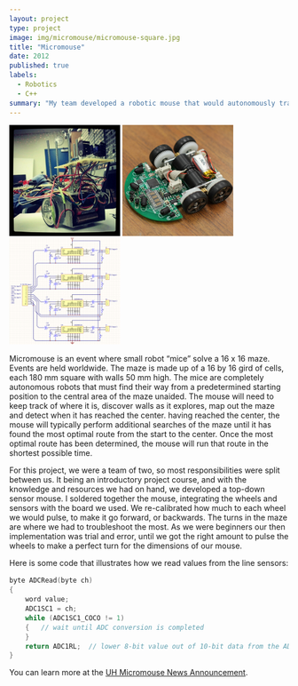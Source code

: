 ```yaml
---
layout: project
type: project
image: img/micromouse/micromouse-square.jpg
title: "Micromouse"
date: 2012
published: true
labels:
  - Robotics
  - C++
summary: "My team developed a robotic mouse that would autonomously traverse a 16x16 maze."
---
```


<div class="text-center p-4">
  <img width="200px" src="../img/micromouse/micromouse-robot.png" class="img-thumbnail" >
  <img width="200px" src="../img/micromouse/micromouse-robot-2.jpg" class="img-thumbnail" >
  <img width="200px" src="../img/micromouse/micromouse-circuit.png" class="img-thumbnail" >
</div>

Micromouse is an event where small robot “mice” solve a 16 x 16 maze.  Events are held worldwide.  The maze is made up of a 16 by 16 gird of cells, each 180 mm square with walls 50 mm high.  The mice are completely autonomous robots that must find their way from a predetermined starting position to the central area of the maze unaided.  The mouse will need to keep track of where it is, discover walls as it explores, map out the maze and detect when it has reached the center.  having reached the center, the mouse will typically perform additional searches of the maze until it has found the most optimal route from the start to the center.  Once the most optimal route has been determined, the mouse will run that route in the shortest possible time.

For this project, we were a team of two, so most responsibilities were split between us.  It being an introductory project course, and with the knowledge and resources we had on hand, we developed a top-down sensor mouse.  I soldered together the mouse, integrating the wheels and sensors with the board we used.  We re-calibrated how much to each wheel we would pulse, to make it go forward, or backwards.  The turns in the maze are where we had to troubleshoot the most.  As we were beginners our then implementation was trial and error, until we got the right amount to pulse the wheels to make a perfect turn for the dimensions of our mouse.

Here is some code that illustrates how we read values from the line sensors:

```cpp
byte ADCRead(byte ch)
{
    word value;
    ADC1SC1 = ch;
    while (ADC1SC1_COCO != 1)
    {   // wait until ADC conversion is completed   
    }
    return ADC1RL;  // lower 8-bit value out of 10-bit data from the ADC
}
```

You can learn more at the [UH Micromouse News Announcement](https://manoa.hawaii.edu/news/article.php?aId=2857).
